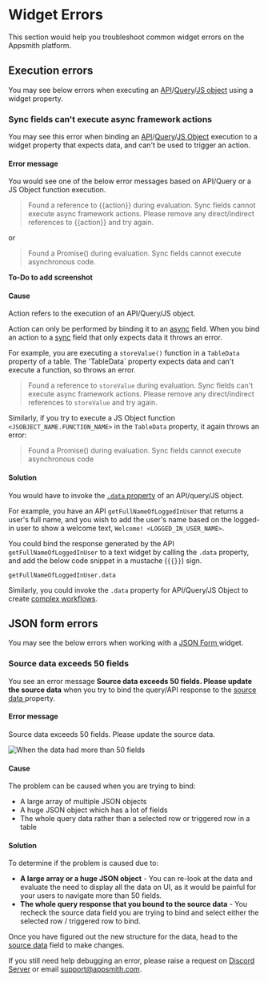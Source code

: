 # Widget Errors

This section would help you troubleshoot common widget errors on the Appsmith platform.

## Execution errors
You may see below errors when executing an [API](../../core-concepts/connecting-to-data-sources/authentication/)/[Query](../../core-concepts/data-access-and-binding/querying-a-database/)/[JS object](../../core-concepts/writing-code/javascript-editor-beta/) using a widget property.

### Sync fields can't execute async framework actions

You may see this error when binding an [API](../../core-concepts/connecting-to-data-sources/authentication/)/[Query](../../core-concepts/data-access-and-binding/querying-a-database/)/[JS Object](../../core-concepts/writing-code/javascript-editor-beta/) execution to a widget property that expects data, and can't be used to trigger an action. 

#### Error message
You would see one of the below error messages based on API/Query or a JS Object function execution.

> Found a reference to {{action}} during evaluation. Sync fields cannot execute async framework actions. Please remove any direct/indirect references to {{action}} and try again.

 or 

> Found a Promise() during evaluation. Sync fields cannot execute asynchronous code.


**To-Do to add screenshot**

#### Cause
Action refers to the execution of an API/Query/JS object. 

Action can only be performed by binding it to an [async](../../core-concepts/writing-code/workflows#async-fields) field. When you bind an action to a [sync](../../core-concepts/writing-code/workflows#sync-fields) field that only expects data it throws an error.

For example, you are executing a `storeValue()` function in a `TableData` property of a table. The 'TableData` property expects data and can't execute a function, so throws an error.

> Found a reference to `storeValue` during evaluation. Sync fields can't execute async framework actions. 
Please remove any direct/indirect references to `storeValue` and try again.

Similarly, if you try to execute a JS Object function `<JSOBJECT_NAME.FUNCTION_NAME>` in the `TableData` property, it again throws an error:

> Found a Promise() during evaluation. Sync fields cannot execute asynchronous code

#### Solution
You would have to invoke the [`.data` property](../../core-concepts/writing-code/workflows#use-case) of an API/query/JS object. 

For example, you have an API ```getFullNameOfLoggedInUser``` that returns a user's full name, and you wish to add the user's name based on the logged-in user to show a welcome text, `Welcome! <LOGGED_IN_USER_NAME>`. 

You could bind the response generated by the API `getFullNameOfLoggedInUser` to a text widget by calling the `.data` property, and add the below code snippet in a mustache (`{{}}`) sign.

```
getFullNameOfLoggedInUser.data
```

Similarly, you could invoke the `.data` property for API/Query/JS Object to create [complex workflows](../../core-concepts/writing-code/workflows#use-an-async-function-response-in-a-sync-field). 

## JSON form errors

You may see the below errors when working with a [JSON Form ](../../reference/widgets/json-form)widget.

### Source data exceeds 50 fields

You see an error message **Source data exceeds 50 fields. Please update the source data** when you try to bind the query/API response to the [source data ](../../reference/widgets/json-form#source-data)property.

#### Error message

Source data exceeds 50 fields. Please update the source data.

![When the data had more than 50 fields](</img/Troubleshooting__Widget_Errors__JSON_Form_Errors__Source_Exceeds_50_Fields.png>)

#### Cause

The problem can be caused when you are trying to bind:

* A large array of multiple JSON objects
* A huge JSON object which has a lot of fields
* The whole query data rather than a selected row or triggered row in a table

#### Solution

To determine if the problem is caused due to:

* **A large array or a huge JSON object** - You can re-look at the data and evaluate the need to display all the data on UI, as it would be painful for your users to navigate more than 50 fields.
* **The whole query response that you bound to the source data** - You recheck the source data field you are trying to bind and select either the selected row / triggered row to bind.

Once you have figured out the new structure for the data, head to the [source data](../../reference/widgets/json-form#source-data) field to make changes.

If you still need help debugging an error, please raise a request on [Discord Server](https://discord.com/invite/rBTTVJp) or email support@appsmith.com.

